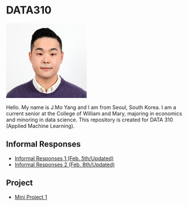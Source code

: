 # DATA310

<img src="headpic.jpg" width="220" height="205">

Hello. My name is J.Mo Yang and I am from Seoul, South Korea. I am a current senior at the College of William and Mary, majoring in economics and minoring in data science. This repository is created for DATA 310 (Applied Machine Learning). 

## Informal Responses
* [Informal Responses 1 (Feb. 5th/Updated)](Feb_5th_Assignment.md)
* [Informal Responses 2 (Feb. 8th/Updated)](Assignment2.md)

## Project
* [Mini Project 1](MiniProject1.md) 

